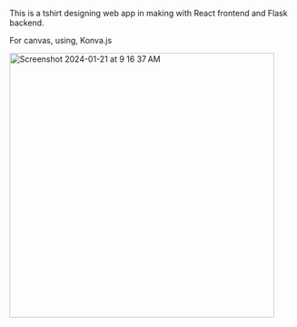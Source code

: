 This is a tshirt designing web app in making with React frontend and Flask backend.

For canvas, using, Konva.js

<img width="466" alt="Screenshot 2024-01-21 at 9 16 37 AM" src="https://github.com/pandysudhan/tshirt-design/assets/83126616/7446e2f1-8d70-44ca-9006-aa33e70260db">
